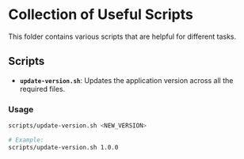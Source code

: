 # Collection of Useful Scripts

This folder contains various scripts that are helpful for different tasks.

## Scripts

- **`update-version.sh`**: Updates the application version across all the required files.

### Usage
```bash
scripts/update-version.sh <NEW_VERSION>

# Example:
scripts/update-version.sh 1.0.0
```